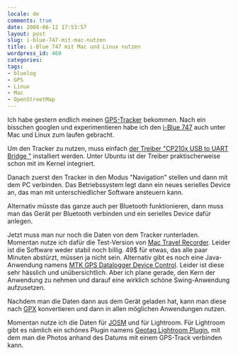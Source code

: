 ```yaml
---
locale: de
comments: true
date: 2008-06-12 17:53:57
layout: post
slug: i-blue-747-mit-mac-nutzen
title: i-Blue 747 mit Mac und Linux nutzen
wordpress_id: 469
categories:
tags:
- bluelog
- GPS
- Linux
- Mac
- OpenStreetMap
---
```


Ich habe gestern endlich meinen [GPS-Tracker](http://blog.wannawork.de/index.php/2008/05/29/openstreetmap)
bekommen. Nach ein bisschen googlen und experimentieren habe ich den [i-Blue 747](http://www.transystem.com.tw/p-gps-iblue747.htm)
auch unter Mac und Linux zum laufen gebracht.

Um den Tracker zu nutzen, muss einfach [der Treiber "CP210x USB to UART Bridge "](http://www.silabs.com/products/mcu/Pages/USBtoUARTBridgeVCPDrivers.aspx)
installiert werden. Unter Ubuntu ist der Treiber praktischerweise schon mit im
Kernel integriert.

Danach zuerst den Tracker in den Modus "Navigation" stellen und dann mit dem PC
verbinden. Das Betriebssystem legt dann ein neues serielles Device an, das man
mit unterschiedlicher Software ansteuern kann.

Alternativ müsste das ganze auch per Bluetooth funktionieren, dann muss man das
Gerät per Bluetooth verbinden und ein serielles Device dafür anlegen.

Jetzt muss man nur noch die Daten von dem Tracker runterladen. Momentan nutze
ich dafür die Test-Version von [Mac Travel Recorder](http://www.mrose.nl/mactravelrecorder/index.htm).
Leider ist die Software weder stabil noch billig. 49$ für etwas, das alle paar
Minuten abstürzt, müssen ja nicht sein. Alternativ gibt es noch eine
Java-Anwendung namens [MTK GPS Datalogger Device Control](http://sourceforge.net/projects/bt747/).
Leider ist diese sehr hässlich und unübersichtlich. Aber ich plane gerade, den
Kern der Anwendung zu nehmen und darauf eine wirklich schöne Swing-Anwendung
aufzusetzen.

Nachdem man die Daten dann aus dem Gerät geladen hat, kann man diese nach
[GPX](http://de.wikipedia.org/wiki/GPX) konvertieren und dann in allen
möglichen Anwendungen nutzen.

Momentan nutze ich die Daten für [JOSM](http://josm.openstreetmap.de/) und für
Lightroom. Für Lightroom gibt es nämlich ein schönes Plugin namens [Geotag Lightroom Plugin](http://code.google.com/p/geotag-lightroom-plugin/),
mit dem man die Photos anhand des Datums mit einem GPS-Track verbinden kann.


